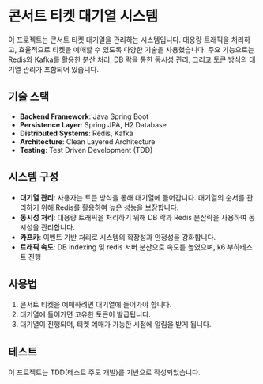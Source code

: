 # 콘서트 티켓 대기열 시스템

이 프로젝트는 콘서트 티켓 대기열을 관리하는 시스템입니다. 대용량 트래픽을 처리하고, 효율적으로 티켓을 예매할 수 있도록 다양한 기술을 사용했습니다. 주요 기능으로는 Redis와 Kafka를 활용한 분산 처리, DB 락을 통한 동시성 관리, 그리고 토큰 방식의 대기열 관리가 포함되어 있습니다.

## 기술 스택

- **Backend Framework**: Java Spring Boot
- **Persistence Layer**: Spring JPA, H2 Database
- **Distributed Systems**: Redis, Kafka
- **Architecture**: Clean Layered Architecture
- **Testing**: Test Driven Development (TDD)

## 시스템 구성

- **대기열 관리**: 사용자는 토큰 방식을 통해 대기열에 들어갑니다. 대기열의 순서를 관리하기 위해 Redis를 활용하여 높은 성능을 보장합니다.
- **동시성 처리**: 대용량 트래픽을 처리하기 위해 DB 락과 Redis 분산락을 사용하여 동시성을 관리합니다.
- **카프카**: 이벤트 기반 처리로 시스템의 확장성과 안정성을 강화합니다.
- **트래픽 속도**: DB indexing 및 redis 서버 분산으로 속도를 높였으며, k6 부하테스트 진행

## 사용법

1. 콘서트 티켓을 예매하려면 대기열에 들어가야 합니다.
2. 대기열에 들어가면 고유한 토큰이 발급됩니다.
3. 대기열이 진행되며, 티켓 예매가 가능한 시점에 알림을 받게 됩니다.

## 테스트

이 프로젝트는 TDD(테스트 주도 개발)를 기반으로 작성되었습니다.
